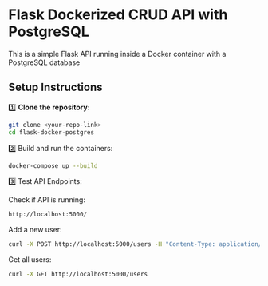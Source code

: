 # Flask Dockerized CRUD API with PostgreSQL
This is a simple Flask API running inside a Docker container with a PostgreSQL database

## Setup Instructions

1️⃣ **Clone the repository:**
```sh
git clone <your-repo-link>
cd flask-docker-postgres
```
2️⃣ Build and run the containers:
```sh
docker-compose up --build
```
3️⃣ Test API Endpoints:

Check if API is running:
```sh
http://localhost:5000/
```
Add a new user:
```sh
curl -X POST http://localhost:5000/users -H "Content-Type: application/json" -d '{"name": "Ali", "email": "ali@example.com"}'
```
Get all users:
```sh
curl -X GET http://localhost:5000/users
```

